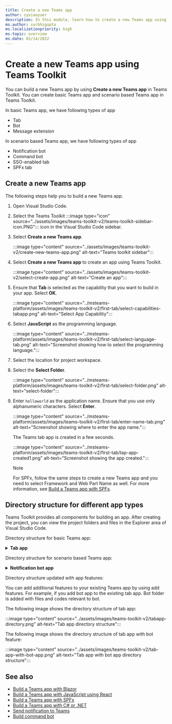 ```yaml
---
title: Create a new Teams app
author: zyxiaoyuer
description: In this module, learn how to create a new Teams app using Teams Toolkit
ms.author: surbhigupta
ms.localizationpriority: high
ms.topic: overview
ms.date: 03/14/2022
---
```


# Create a new Teams app using Teams Toolkit

You can build a new Teams app by using **Create a new Teams app** in Teams Toolkit. You can create basic Teams app and scenario based Teams app in Teams Toolkit.

In basic Teams app, we have following types of app

* Tab
* Bot
* Message extension

In scenario based Teams app, we have following types of app

* Notification bot
* Command bot
* SSO-enabled tab
* SPFx tab

## Create a new Teams app

The following steps help you to build a new Teams app.

1. Open Visual Studio Code.
1. Select the Teams Toolkit :::image type="icon" source="../assets/images/teams-toolkit-v2/teams-toolkit-sidebar-icon.PNG"::: icon in the Visual Studio Code sidebar.
1. Select **Create a new Teams app**.

   :::image type="content" source="../assets/images/teams-toolkit-v2/create-new-teams-app.png" alt-text="Teams toolkit sidebar":::

1. Select **Create a new Teams app** to create an app using Teams Toolkit.

   :::image type="content" source="../assets/images/teams-toolkit-v2/select-create-app.png" alt-text="Create an app":::

1. Ensure that **Tab** is selected as the capability that you want to build in your app. Select **OK**.

     :::image type="content" source="../msteams-platform/assets/images/teams-toolkit-v2/first-tab/select-capabilities-tabapp.png" alt-text="Select App Capability":::

1. Select **JavaScript** as the programming language.

     :::image type="content" source="../msteams-platform/assets/images/teams-toolkit-v2/first-tab/select-language-tab.png" alt-text="Screenshot showing how to select the programming language.":::

1. Select the location for project workspace.
1. Select the **Select Folder**.

     :::image type="content" source="../msteams-platform/assets/images/teams-toolkit-v2/first-tab/select-folder.png" alt-text="select-folder":::

1. Enter `helloworld` as the application name. Ensure that you use only alphanumeric characters. Select **Enter**.

     :::image type="content" source="../msteams-platform/assets/images/teams-toolkit-v2/first-tab/enter-name-tab.png" alt-text="Screenshot showing where to enter the app name.":::

   The Teams tab app is created in a few seconds.

     :::image type="content" source="../msteams-platform/assets/images/teams-toolkit-v2/first-tab/tap-app-created1.png" alt-text="Screenshot showing the app created.":::

   > [!NOTE]
   > For SPFx, follow the same steps to create a new Teams app and you need to select Framework and Web Part Name as well. For more information, see [Build a Teams app with SPFx](../sbs-gs-spfx.yml).

## Directory structure for different app types

Teams Toolkit provides all components for building an app. After creating the project, you can view the project folders and files in the Explorer area of Visual Studio Code.

Directory structure for basic Teams app:

<details>
<summary><b>Tab app</b></summary>

| Folder name | Contents |
| --- | --- |
| `.fx/configs` | Configuration files that user can customize for the Teams app. |
| - `.fx/configs/config.<envName>.json` | Configuration file for every environment. |
| - `.fx/configs/azure.parameters.<envName>.json` | Parameters file for Azure BICEP provision for every environment. |
| - `.fx/configs/projectSettings.json` | Global project settings that apply to all environments. |
| - `.fx/states` | Provision output that is generated by Teams Toolkit.  The toolkit creates this folder after you provision resources for your app. |
| - `.fx/states/state.<envName>.json` | Provision output file for every environment. |
| - `.fx/states/<env>.userdata` | Sensitive user data for the provision output for every environment. |
| `tabs` | Code for the Tab capability needed at runtime, such as the privacy notice, terms of use, and configuration tabs. |
| - `tabs/src/index.jsx` | Entry point for the front-end app, where the main App component is rendered with `ReactDOM.render()` |
| - `tabs/src/components/App.jsx` | Code for handling URL routing in the app. It calls the [Microsoft Teams JavaScript client SDK](../tabs/how-to/using-teams-client-sdk.md) to establish communication between your app and Teams. |
| - `tabs/src/components/Tab.jsx` | Code to implement the UI of your app. |
| - `tabs/src/components/TabConfig.jsx` | Code to implement the UI that configures your app. |
| `templates/appPackage` | App manifest template files, and the app icons: color.png and outline.png. |
| - `templates/appPackage/manifest.template.json` | App manifest for running the app in local or remote environment.  |
| `templates/azure` | BICEP template files |
</details>

Directory structure for scenario based Teams app:

<details>
<summary><b>Notification bot app</b></summary>

The new project folder contains following content:

| Folder name | Contents |
| --- | --- |
| `.fx` | Project level settings, configuration, and environment information |
| `.vscode` | VS code files for local debug |
| `bot` | The bot source code |
| `templates` | Templates for Teams app manifest and corresponding Azure resources |

The core notification implementation in **bot** folder and it contains:

| File name | Contents |
| --- | --- |
| `src/adaptiveCards/` | Templates for Adaptive card  |
| `src/internal/` | Generated initialize code for notification functionality |
| `src/index.*s` | The entrypoint to handle bot messages and send notifications |
| `.gitignore` | File to exclude local files from bot project |
| `package.json` | The NPM package file for bot project |
</details>

Directory structure updated with app features:

You can add additional features to your existing Teams app by using add features. For example, if you add bot app to the existing tab app. Bot folder is added with files and codes relevant to bot.

The following image shows the directory structure of tab app:

   :::image type="content" source="../assets/images/teams-toolkit-v2/tabapp-directory.png" alt-text="Tab app directory structure":::

The following image shows the directory structure of tab app with bot feature:

   :::image type="content" source="../assets/images/teams-toolkit-v2/tab-app-with-bot-app.png" alt-text="Tab app with bot app directory structure":::

## See also

* [Build a Teams app with Blazor](../sbs-gs-blazorupdate.yml)
* [Build a Teams app with JavaScript using React](../sbs-gs-javascript.yml)
* [Build a Teams app with SPFx](../sbs-gs-spfx.yml)
* [Build a Teams app with C# or .NET](../sbs-gs-csharp.yml)
* [Send notification to Teams](../sbs-gs-notificationbot.yml)
* [Build command bot](../sbs-gs-commandbot.yml)
